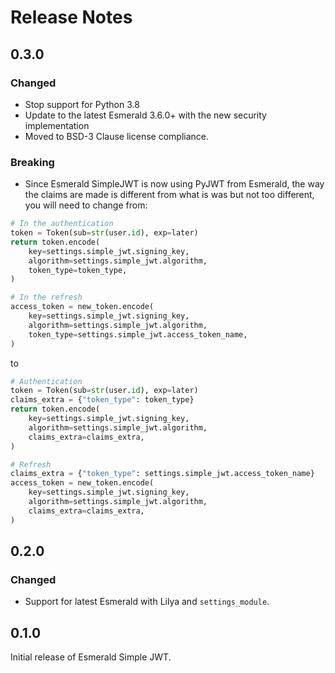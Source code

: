 # Release Notes

## 0.3.0

### Changed

- Stop support for Python 3.8
- Update to the latest Esmerald 3.6.0+ with the new security implementation
- Moved to BSD-3 Clause license compliance.

### Breaking

- Since Esmerald SimpleJWT is now using PyJWT from Esmerald, the way the claims are made is different
from what is was but not too different, you will need to change from:

```python
# In the authentication
token = Token(sub=str(user.id), exp=later)
return token.encode(
    key=settings.simple_jwt.signing_key,
    algorithm=settings.simple_jwt.algorithm,
    token_type=token_type,
)

# In the refresh
access_token = new_token.encode(
    key=settings.simple_jwt.signing_key,
    algorithm=settings.simple_jwt.algorithm,
    token_type=settings.simple_jwt.access_token_name,
)
```

to

```python
# Authentication
token = Token(sub=str(user.id), exp=later)
claims_extra = {"token_type": token_type}
return token.encode(
    key=settings.simple_jwt.signing_key,
    algorithm=settings.simple_jwt.algorithm,
    claims_extra=claims_extra,
)

# Refresh
claims_extra = {"token_type": settings.simple_jwt.access_token_name}
access_token = new_token.encode(
    key=settings.simple_jwt.signing_key,
    algorithm=settings.simple_jwt.algorithm,
    claims_extra=claims_extra,
)
```

## 0.2.0

### Changed

- Support for latest Esmerald with Lilya and `settings_module`.

## 0.1.0

Initial release of Esmerald Simple JWT.
